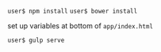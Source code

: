 `user$ npm install`
`user$ bower install`

set up variables at bottom of `app/index.html`

`user$ gulp serve`

